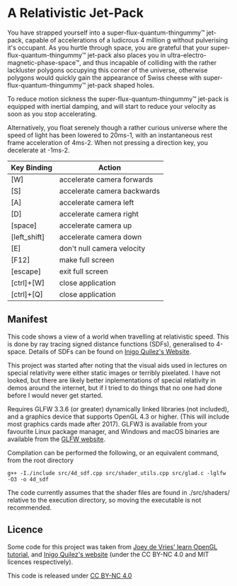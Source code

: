 # A Relativistic Jet-Pack
You have strapped yourself into a super-flux-quantum-thingummy™ jet-pack, capable of accelerations of a ludicrous 4 million g without pulverising it's occupant. As you hurtle through space, you are grateful that your super-flux-quantum-thingummy™ jet-pack also places you in ultra-electro-magnetic-phase-space™, and thus incapable of colliding with the rather lackluster polygons occupying this corner of the universe, otherwise polygons would quickly gain the appearance of Swiss cheese with super-flux-quantum-thingummy™ jet-pack shaped holes.

To reduce motion sickness the super-flux-quantum-thingummy™ jet-pack is equipped with inertial damping, and will start to reduce your velocity as soon as you stop accelerating.




Alternatively, you float serenely though a rather curious universe where the speed of light has been lowered to 20ms-1, with an instantaneous rest frame acceleration of 4ms-2.
When not pressing a direction key, you decelerate at -1ms-2.

| Key Binding  | Action                         |
| ------------ | ------------------------------ |
| [W]          | accelerate camera forwards     |
| [S]          | accelerate camera backwards    |
| [A]          | accelerate camera left         |
| [D]          | accelerate camera right        |
| [space]      | accelerate camera up           |
| [left_shift] | accelerate camera down         |
| [E]          | don't null camera velocity     |
| [F12]        | make full screen               |
| [escape]     | exit full screen               |
| [ctrl]+[W]   | close application              |
| [ctrl]+[Q]   | close application              | 


## Manifest
This code shows a view of a world when travelling at relativistic speed.
This is done by ray tracing signed distance functions (SDFs), generalised to 4-space.
Details of SDFs can be found on [Inigo Quilez's Website](https://iquilezles.org/articles/).

This project was started after noting that the visual aids used in lectures on special relativity were either static images or terribly pixelated. I have not looked, but there are likely better inplementations of special relativity in demos around the internet, but if I tried to do things that no one had done before I would never get started.

Requires GLFW 3.3.6 (or greater) dynamically linked libraries (not included), and a graphics device that supports OpenGL 4.3 or higher. (This will include most graphics cards made after 2017).
GLFW3 is available from your favourite Linux package manager, and Windows and macOS binaries are available from the [GLFW website](https://www.glfw.org/download.html).

Compilation can be performed the following, or an equivalent command, from the root directory

    g++ -I./include src/4d_sdf.cpp src/shader_utils.cpp src/glad.c -lglfw -O3 -o 4d_sdf

The code currently assumes that the shader files are found in ./src/shaders/ relative to the execution directory, so moving the executable is not recommended.


## Licence 
Some code for this project was taken from [Joey de Vries' learn OpenGL tutorial](https://github.com/JoeyDeVries/LearnOpenGL), and [Inigo Quilez's website](https://iquilezles.org/) (under the CC BY-NC 4.0 and MIT licences respectively).

This code is released under [CC BY-NC 4.0](https://creativecommons.org/licenses/by-nc/4.0/)

